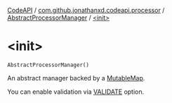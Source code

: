 [CodeAPI](../../index.md) / [com.github.jonathanxd.codeapi.processor](../index.md) / [AbstractProcessorManager](index.md) / [&lt;init&gt;](.)

# &lt;init&gt;

`AbstractProcessorManager()`

An abstract manager backed by a [MutableMap](#).

You can enable validation via [VALIDATE](../-v-a-l-i-d-a-t-e.md) option.

